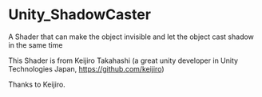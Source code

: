 # Unity_ShadowCaster
A Shader that can make the object invisible and let the object cast shadow in the same time


This Shader is from Keijiro Takahashi (a great unity developer in Unity Technologies Japan, https://github.com/keijiro)

Thanks to Keijiro.
